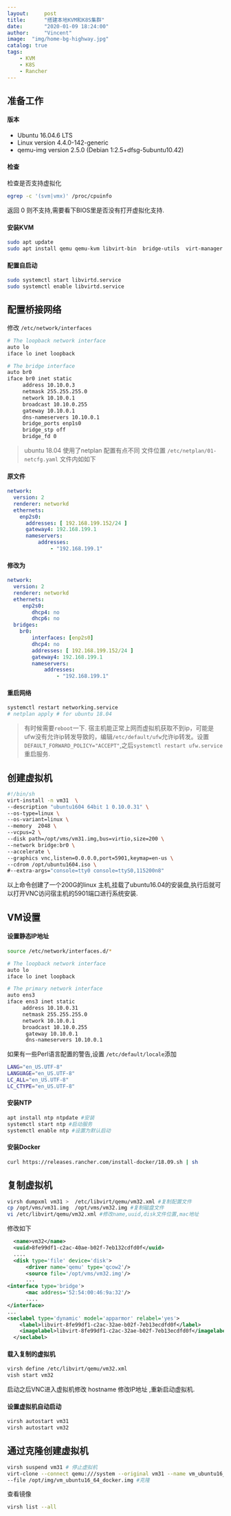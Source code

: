 ```yaml
---
layout:     post
title:      "搭建本地KVM和K8S集群"
date:       "2020-01-09 18:24:00"
author:     "Vincent"
image:  "img/home-bg-highway.jpg"
catalog: true
tags:
    - KVM
    - K8S
    - Rancher
---
```




## 准备工作

#### 版本

 - Ubuntu 16.04.6 LTS 
 - Linux version 4.4.0-142-generic
 - qemu-img version 2.5.0 (Debian 1:2.5+dfsg-5ubuntu10.42)

#### 检查

检查是否支持虚拟化

```sh
egrep -c '(svm|vmx)' /proc/cpuinfo
```
返回 0 则不支持,需要看下BIOS里是否没有打开虚拟化支持.

#### 安装KVM

```sh
sudo apt update
sudo apt install qemu qemu-kvm libvirt-bin  bridge-utils  virt-manager virt-sysperp
```

#### 配置自启动

```sh
sudo systemctl start libvirtd.service
sudo systemctl enable libvirtd.service
```

## 配置桥接网络



修改 ```/etc/network/interfaces```

```sh
# The loopback network interface
auto lo
iface lo inet loopback

# The bridge interface
auto br0
iface br0 inet static
     address 10.10.0.3
     netmask 255.255.255.0
     network 10.10.0.1
     broadcast 10.10.0.255
     gateway 10.10.0.1
     dns-nameservers 10.10.0.1
     bridge_ports enp1s0
     bridge_stp off
     bridge_fd 0
```

> ubuntu 18.04 使用了netplan 配置有点不同
> 文件位置 ```/etc/netplan/01-netcfg.yaml``` 文件内如如下
>

#### 原文件

```yaml
network:
  version: 2
  renderer: networkd
  ethernets:
    enp2s0:
      addresses: [ 192.168.199.152/24 ]
      gateway4: 192.168.199.1
      nameservers:
          addresses:
              - "192.168.199.1"
```
#### 修改为 

```yaml 
network:
  version: 2
  renderer: networkd
  ethernets:
     enp2s0:
        dhcp4: no
        dhcp6: no
  bridges:
    br0:
        interfaces: [enp2s0]
        dhcp4: no
        addresses: [ 192.168.199.152/24 ]
        gateway4: 192.168.199.1
        nameservers:
            addresses:
                - "192.168.199.1"
```


#### 重启网络
 
 ```sh
 systemctl restart networking.service
 # netplan apply # for ubuntu 18.04
 ```
 
 >  有时候需要```reboot```一下.
 > 宿主机能正常上网而虚拟机获取不到ip，可能是ufw没有允许ip转发导致的，编辑```/etc/default/ufw```允许ip转发。设置 ```DEFAULT_FORWARD_POLICY="ACCEPT"```,之后```systemctl restart ufw.service```重启服务.
 
 
## 创建虚拟机

```sh 
#!/bin/sh
virt-install -n vm31  \
--description "ubuntu1604 64bit 1 0.10.0.31" \
--os-type=linux \
--os-variant=linux \
--memory  2048 \
--vcpus=2 \
--disk path=/opt/vms/vm31.img,bus=virtio,size=200 \
--network bridge:br0 \
--accelerate \
--graphics vnc,listen=0.0.0.0,port=5901,keymap=en-us \
--cdrom /opt/ubuntu1604.iso \
#--extra-args="console=tty0 console=ttyS0,115200n8"
```
以上命令创建了一个200G的linux 主机,挂载了ubuntu16.04的安装盘,执行后就可以打开VNC访问宿主机的5901端口进行系统安装.

## VM设置

#### 设置静态IP地址
```sh
source /etc/network/interfaces.d/*

# The loopback network interface
auto lo
iface lo inet loopback

# The primary network interface
auto ens3
iface ens3 inet static
     address 10.10.0.31
     netmask 255.255.255.0
     network 10.10.0.1
     broadcast 10.10.0.255
      gateway 10.10.0.1
      dns-nameservers 10.10.0.1
```

如果有一些Perl语言配置的警告,设置 ```/etc/default/locale```添加

```sh
LANG="en_US.UTF-8"
LANGUAGE="en_US.UTF-8"
LC_ALL="en_US.UTF-8"
LC_CTYPE="en_US.UTF-8"
```

#### 安装NTP 

```sh
apt install ntp ntpdate #安装
systemctl start ntp #启动服务
systemctl enable ntp #设置为默认启动
```

#### 安装Docker

```sh
curl https://releases.rancher.com/install-docker/18.09.sh | sh
```

##  复制虚拟机


```sh
virsh dumpxml vm31 >  /etc/libvirt/qemu/vm32.xml #复制配置文件
cp /opt/vms/vm31.img  /opt/vms/vm32.img #复制磁盘文件
vi /etc/libvirt/qemu/vm32.xml #修改name,uuid,disk文件位置,mac地址
```

修改如下

```xml
  <name>vm32</name>
  <uuid>8fe99df1-c2ac-40ae-b02f-7eb132cdfd0f</uuid>
  ....
  <disk type='file' device='disk'>
      <driver name='qemu' type='qcow2'/>
      <source file='/opt/vms/vm32.img'/>
      ...
<interface type='bridge'>
      <mac address='52:54:00:46:9a:32'/>
      ....
</interface>
...      
<seclabel type='dynamic' model='apparmor' relabel='yes'>
    <label>libvirt-8fe99df1-c2ac-32ae-b02f-7eb13ecdfd0f</label>
    <imagelabel>libvirt-8fe99df1-c2ac-32ae-b02f-7eb13ecdfd0f</imagelabel>
  </seclabel>
```

####  载入复制的虚拟机

```sh
virsh define /etc/libvirt/qemu/vm32.xml
vish start vm32
```

启动之后VNC进入虚拟机修改 hostname 修改IP地址 ,重新启动虚拟机.

#### 设置虚拟机自动启动

```sh
virsh autostart vm31
virsh autostart vm32
```

## 通过克隆创建虚拟机

```sh
virsh suspend vm31 # 停止虚拟机
virt-clone --connect qemu:///system --original vm31 --name vm_ubuntu16_64_docker \
--file /opt/img/vm_ubuntu16_64_docker.img #克隆
```
查看镜像

```sh
virsh list --all
```
 
 
 
 








 

